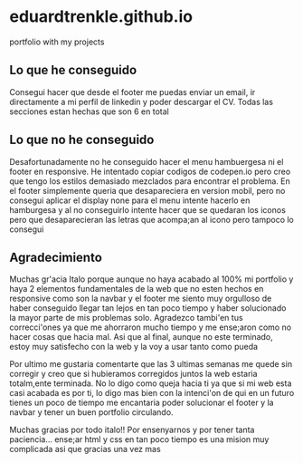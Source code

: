 # eduardtrenkle.github.io
portfolio with my projects


## Lo que he conseguido
Consegui hacer que desde el footer me puedas enviar un email, ir directamente a mi perfil de linkedin y poder descargar el CV.
Todas las secciones estan hechas que son 6 en total



## Lo que no he conseguido
Desafortunadamente no he conseguido hacer el menu hambuergesa ni el footer en responsive.
He intentado copiar codigos de codepen.io pero creo que tengo los estilos demasiado mezclados para encontrar el problema.
En el footer simplemente queria que desapareciera en version mobil, pero no consegui aplicar el display none
para el menu intente hacerlo en hamburgesa y al no conseguirlo intente hacer que se quedaran los iconos pero que desaparecieran las letras que acompa;an al icono pero tampoco lo consegui

## Agradecimiento
Muchas gr'acia Italo porque aunque no haya acabado al 100% mi portfolio y haya 2 elementos fundamentales de la web que no esten hechos en responsive como son la navbar y el footer me siento muy orgulloso de haber conseguido llegar tan lejos en tan poco tiempo y haber solucionado la mayor parte de mis problemas solo.
Agradezco tambi'en tus correcci'ones ya que me ahorraron mucho tiempo y me ense;aron como no hacer cosas que hacia mal.
Asi que al final, aunque no este terminado, estoy muy satisfecho con la web y la voy a usar tanto como pueda

Por ultimo me gustaria comentarte que las 3 ultimas semanas me quede sin corregir y creo que si hubieramos corregidos juntos la web estaria totalm,ente terminada. No lo digo como queja hacia ti ya que si mi web esta casi acabada es por ti, lo digo mas bien con la intenci'on de qui en un futuro tienes un poco de tiempo me encantaria poder solucionar el footer y la navbar y tener un buen portfolio circulando.

Muchas gracias por todo italo!! Por ensenyarnos y por tener tanta paciencia... ense;ar html y css en tan poco tiempo es una mision muy complicada asi que gracias una vez mas 

